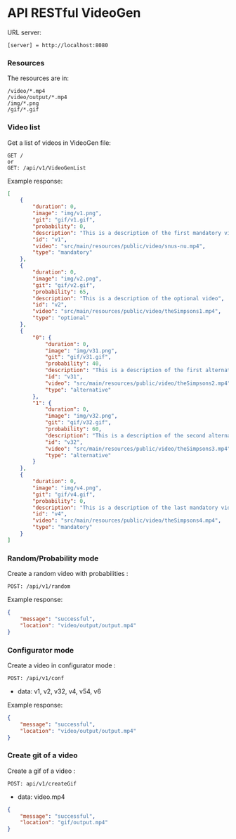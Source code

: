 # API RESTful VideoGen
URL server:
```
[server] = http://localhost:8080
```
### Resources
The resources are in:
```
/video/*.mp4
/video/output/*.mp4
/img/*.png
/gif/*.gif
```
### Video list
Get a list of videos in VideoGen file:
```
GET /
or
GET: /api/v1/VideoGenList
```
Example response:
```json
[
    {
        "duration": 0,
        "image": "img/v1.png",
        "git": "gif/v1.gif",
        "probability": 0,
        "description": "This is a description of the first mandatory video",
        "id": "v1",
        "video": "src/main/resources/public/video/snus-nu.mp4",
        "type": "mandatory"
    },
    {
        "duration": 0,
        "image": "img/v2.png",
        "git": "gif/v2.gif",
        "probability": 65,
        "description": "This is a description of the optional video",
        "id": "v2",
        "video": "src/main/resources/public/video/theSimpsons1.mp4",
        "type": "optional"
    },
    {
        "0": {
            "duration": 0,
            "image": "img/v31.png",
            "git": "gif/v31.gif",
            "probability": 40,
            "description": "This is a description of the first alternative video",
            "id": "v31",
            "video": "src/main/resources/public/video/theSimpsons2.mp4",
            "type": "alternative"
        },
        "1": {
            "duration": 0,
            "image": "img/v32.png",
            "git": "gif/v32.gif",
            "probability": 60,
            "description": "This is a description of the second alternative video",
            "id": "v32",
            "video": "src/main/resources/public/video/theSimpsons3.mp4",
            "type": "alternative"
        }
    },
    {
        "duration": 0,
        "image": "img/v4.png",
        "git": "gif/v4.gif",
        "probability": 0,
        "description": "This is a description of the last mandatory video",
        "id": "v4",
        "video": "src/main/resources/public/video/theSimpsons4.mp4",
        "type": "mandatory"
    }
]
```
### Random/Probability mode
Create a random video with probabilities :
```
POST: /api/v1/random
```
Example response:
```json
{
    "message": "successful",
    "location": "video/output/output.mp4"
}
```
### Configurator mode
Create a video in configurator mode :
```
POST: /api/v1/conf
```
* data: v1, v2, v32, v4, v54, v6

Example response:
```json
{
    "message": "successful",
    "location": "video/output/output.mp4"
}
```
### Create git of a video
Create a gif of a video :
```
POST: api/v1/createGif
```
* data: video.mp4

```json
{
    "message": "successful",
    "location": "gif/output.mp4"
}
```

